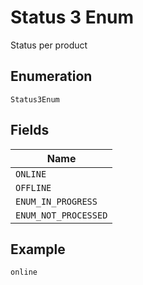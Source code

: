
# Status 3 Enum

Status per product

## Enumeration

`Status3Enum`

## Fields

| Name |
|  --- |
| `ONLINE` |
| `OFFLINE` |
| `ENUM_IN_PROGRESS` |
| `ENUM_NOT_PROCESSED` |

## Example

```
online
```

